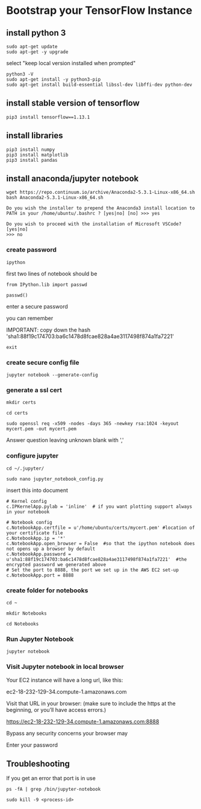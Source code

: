 # Bootstrap your TensorFlow Instance



## install python 3

    sudo apt-get update
    sudo apt-get -y upgrade

select "keep local version installed when prompted"

    python3 -V
    sudo apt-get install -y python3-pip
    sudo apt-get install build-essential libssl-dev libffi-dev python-dev


## install stable version of tensorflow

    pip3 install tensorflow==1.13.1
    
## install libraries

    pip3 install numpy
    pip3 install matplotlib
    pip3 install pandas

## install anaconda/jupyter notebook

    wget https://repo.continuum.io/archive/Anaconda2-5.3.1-Linux-x86_64.sh
    bash Anaconda2-5.3.1-Linux-x86_64.sh
 
    Do you wish the installer to prepend the Anaconda3 install location to 
    PATH in your /home/ubuntu/.bashrc ? [yes|no] [no] >>> yes

    Do you wish to proceed with the installation of Microsoft VSCode? [yes|no]
    >>> no

### create password
    
    
    ipython
    
first two lines of notebook should be

    from IPython.lib import passwd
    
    passwd()
    
enter a secure password 

you can remember

IMPORTANT: copy down the hash 'sha1:88f19c174703:ba6c1478d8fcae828a4ae3117498f874a1fa7221'

    exit
    
### create secure config file

    jupyter notebook --generate-config
    

### generate a ssl cert

    mkdir certs
    
    cd certs
    
    sudo openssl req -x509 -nodes -days 365 -newkey rsa:1024 -keyout mycert.pem -out mycert.pem

Answer question leaving unknown blank with ','


### configure jupyter

    cd ~/.jupyter/

    sudo nano jupyter_notebook_config.py
    
insert this into document

    # Kernel config
    c.IPKernelApp.pylab = 'inline'  # if you want plotting support always in your notebook
    
    # Notebook config
    c.NotebookApp.certfile = u'/home/ubuntu/certs/mycert.pem' #location of your certificate file
    c.NotebookApp.ip = '*'
    c.NotebookApp.open_browser = False  #so that the ipython notebook does not opens up a browser by default
    c.NotebookApp.password = u'sha1:88f19c174703:ba6c1478d8fcae828a4ae3117498f874a1fa7221'  #the encrypted password we generated above
    # Set the port to 8888, the port we set up in the AWS EC2 set-up
    c.NotebookApp.port = 8888

### create folder for notebooks

    cd ~
    
    mkdir Notebooks
    
    cd Notebooks

### Run Jupyter Notebook

    jupyter notebook

### Visit Jupyter notebook in local browser

Your EC2 instance will have a long url, like this:

ec2-18-232-129-34.compute-1.amazonaws.com

Visit that URL in your browser: (make sure to include the https at the beginning, or you’ll have access errors.)

https://ec2-18-232-129-34.compute-1.amazonaws.com:8888

Bypass any security concerns your browser may 

Enter your password



## Troubleshooting

If you get an error that port is in use

    ps -fA | grep /bin/jupyter-notebook
    
    sudo kill -9 <process-id>